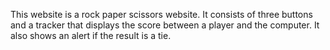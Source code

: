 This website is a rock paper scissors website. It consists of three buttons and a tracker that displays the score between a player and the computer. It also shows an alert if the result is a tie. 
